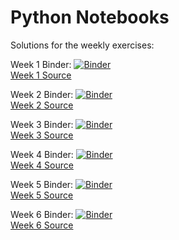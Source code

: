 # Python Notebooks

Solutions for the weekly exercises:

Week 1 Binder: [![Binder](https://mybinder.org/badge_logo.svg)](https://mybinder.org/v2/gh/Paepke-cph/PythonNotebooks.git/master?filepath=week1%2F01-Exercise-Solution.ipynb)
<br>
[Week 1 Source](https://github.com/Paepke-cph/PythonNotebooks/tree/master/week1)

Week 2 Binder: [![Binder](https://mybinder.org/badge_logo.svg)](https://mybinder.org/v2/gh/Paepke-cph/PythonNotebooks.git/master?filepath=week2%2F02-Exercise-Solution.ipynb)
<br>
[Week 2 Source](https://github.com/Paepke-cph/PythonNotebooks/tree/master/week2)

Week 3 Binder: [![Binder](https://mybinder.org/badge_logo.svg)](https://mybinder.org/v2/gh/Paepke-cph/PythonNotebooks.git/master?filepath=week3%2F03-Exercise-Solution.ipynb)
<br>
[Week 3 Source](https://github.com/Paepke-cph/PythonNotebooks/tree/master/week3)

Week 4 Binder: [![Binder](https://mybinder.org/badge_logo.svg)](https://mybinder.org/v2/gh/Paepke-cph/PythonNotebooks.git/master?filepath=week4%2F04-Exercise-Solution.ipynb)
<br>
[Week 4 Source](https://github.com/Paepke-cph/PythonNotebooks/tree/master/week4)

Week 5 Binder: [![Binder](https://mybinder.org/badge_logo.svg)](https://mybinder.org/v2/gh/Paepke-cph/PythonNotebooks/master?filepath=week5%2F05-Exercise.ipynb)
<br>
[Week 5 Source](https://github.com/Paepke-cph/PythonNotebooks/tree/master/week5)

Week 6 Binder: [![Binder](https://mybinder.org/badge_logo.svg)](https://mybinder.org/v2/gh/Paepke-cph/PythonNotebooks/master?filepath=week6%2F06-Exercise.ipynb)
<br>
[Week 6 Source](https://github.com/Paepke-cph/PythonNotebooks/tree/master/week6)
